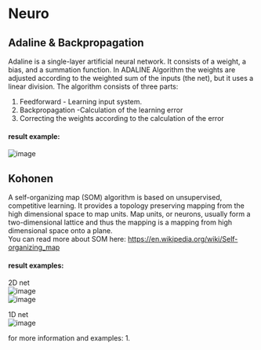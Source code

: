 # Neuro
## Adaline & Backpropagation
Adaline is a single-layer artificial neural network. It consists of a weight, a 
bias, and a summation function.
In ADALINE Algorithm the weights are adjusted according to the weighted 
sum of the inputs (the net), but it uses a linear division.
The algorithm consists of three parts:
1. Feedforward - Learning input system.
2. Backpropagation -Calculation of the learning error 
3. Correcting the weights according to the calculation of the error

#### result example: <br/>
![image](https://user-images.githubusercontent.com/77155986/203385927-f1c1ae34-50a4-4bbc-aff2-0ce1c18e1f13.png)


## Kohonen
A self-organizing map (SOM) algorithm is based on unsupervised, competitive learning. It
provides a topology preserving mapping from the high dimensional space to map
units. Map units, or neurons, usually form a two-dimensional lattice and thus the
mapping is a mapping from high dimensional space onto a plane.<br/>
You can read more about SOM here: https://en.wikipedia.org/wiki/Self-organizing_map<br/>

#### result examples:<br/>
2D net<br/>
![image](https://user-images.githubusercontent.com/77155986/203386515-740f1f50-aad0-4b87-8c73-41537dfd5bcb.png) <br/>
![image](https://user-images.githubusercontent.com/77155986/203387075-4ae53b1c-cc3d-4d3e-855e-da2ec8ef560f.png) 

1D net<br/>
![image](https://user-images.githubusercontent.com/77155986/203386577-8b1e4ded-de8e-4c07-9f4f-3f46ba60c5fb.png)

for more information and examples:
1. 
